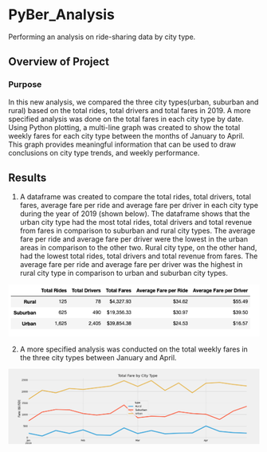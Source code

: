 # PyBer_Analysis
Performing an analysis on ride-sharing data by city type. 

## Overview of Project 
### Purpose
In this new analysis, we compared the three city types(urban, suburban and rural) based on the total rides, total drivers and total fares in 2019. A more specified analysis was done on the total fares in each city type by date. Using Python plotting, a multi-line graph was created to show the total weekly fares for each city type between the months of January to April. This graph provides meaningful information that can be used to draw conclusions on city type trends, and weekly performance.

## Results 
1) A dataframe was created to compare the total rides, total drivers, total fares, average fare per ride and average fare per driver in each city type during the year of 2019 (shown below). The dataframe shows that the urban city type had the most total rides, total drivers and total revenue from fares in comparison to suburban and rural city types. The average fare per ride and average fare per driver were the lowest in the urban areas in comparison to the other two. Rural city type, on the other hand, had the lowest total rides, total drivers and total revenue from fares. The average fare per ride and average fare per driver was the highest in rural city type in comparison to urban and suburban city types.

![Summary Dataframe](Images/pyber_summary_df.png)

2) A more specified analysis was conducted on the total weekly fares in the three city types between January and April. 


![PyBer Fare Summary](analysis/PyBer_fare_summary.png)


